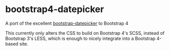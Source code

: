 # bootstrap4-datepicker

A port of the excellent [bootstrap-datepicker](https://github.com/uxsolutions/bootstrap-datepicker) to Bootstrap 4

This currently only alters the CSS to build on Bootstrap 4's SCSS, instead of Bootstrap 3's LESS, which is enough to nicely integrate into a Bootstrap 4-based site.
